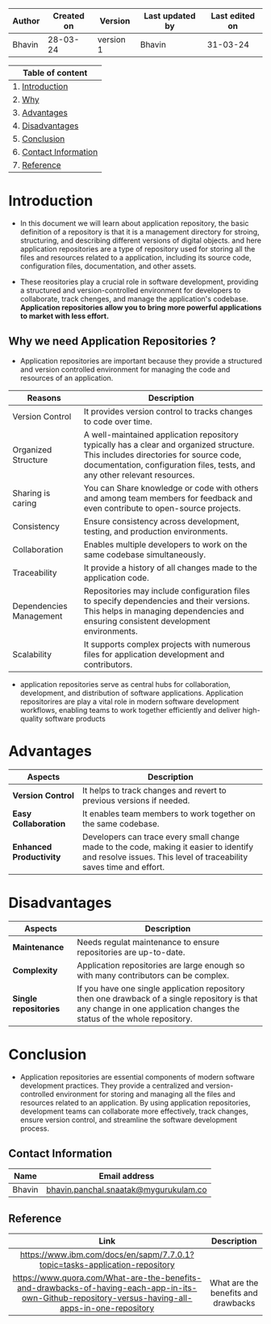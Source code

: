 | Author | Created on | Version | Last updated by | Last edited on |
| ------ | ---------- | ------- | --------------- | -------------- |
| Bhavin    | 28-03-24   | version 1 | Bhavin         | 31-03-24       |

| Table of content|
| --------------- |
| 1. [Introduction](#introduction)
| 2. [Why](#why-we-need-application-repositories-)
| 3. [Advantages](#advantages)
| 4. [Disadvantages](#disadvantages)
| 5. [Conclusion](#conclusion)
| 6. [Contact Information](#contact-information)
| 7. [Reference](#reference)


# Introduction

- In this document we will learn about application repository, the basic definition of a repository is that it is a management directory for stroing, structuring, and describing different versions of digital objects. and here application repositories are a type of repository used for storing all the files and resources related to a application, including its source code, configuration files, documentation, and other assets.

- These reositories play a crucial role in software development, providing a structured and version-controlled environment for developers to collaborate, track chenges, and manage the application's codebase. **Application repositories allow you to bring more powerful applications to market with less effort.**


## Why we need Application Repositories ?
- Application repositories are important because they provide a structured and version controlled environment for managing the code and resources of an application.
  
| Reasons	| Description |
| --------------- | -------------- |
| Version Control |	It provides version control to tracks changes to code over time. |
| Organized Structure | A well-maintained application repository typically has a clear and organized structure. This includes directories for source code, documentation, configuration files, tests, and any other relevant resources. |
| Sharing is caring | You can Share knowledge or code with others and among team members for feedback and even contribute to open-source projects. |
| Consistency | Ensure consistency across development, testing, and production environments. | 
| Collaboration | Enables multiple developers to work on the same codebase simultaneously. |
| Traceability | It provide a history of all changes made to the application code. |
| Dependencies Management | Repositories may include configuration files to specify dependencies and their versions. This helps in managing dependencies and ensuring consistent development environments. |
| Scalability | It supports complex projects with numerous files for application development and contributors. |

- application repositories serve as central hubs for collaboration, development, and distribution of software applications. Application repositorires are play a vital role in modern software development workflows, enabling teams to work together efficiently and deliver high-quality software products

# Advantages
| Aspects                   | Description                                                                                                     |
|---------------------------|-----------------------------------------------------------------------------------------------------------------|
| **Version Control** | It helps to track changes and revert to previous versions if needed. |
| **Easy Collaboration** | It enables team members to work together on the same codebase. |
| **Enhanced Productivity** | Developers can trace every small change made to the code, making it easier to identify and resolve issues. This level of traceability saves time and effort. |

# Disadvantages
| Aspects                   | Description                                                                                                     |
|---------------------------|-----------------------------------------------------------------------------------------------------------------|
| **Maintenance** | Needs regulat maintenance to ensure repositories are up-to-date. |
| **Complexity** | Application repositories are large enough so with many contributors can be complex. |
| **Single repositories** | If you have one single application repository then one drawback of a single repository is that any change in one application changes the status of the whole repository. |

# Conclusion
- Application repositories are essential components of modern software development practices. They provide a centralized and version-controlled environment for storing and managing all the files and resources related to an application. By using application repositories, development teams can collaborate more effectively, track changes, ensure version control, and streamline the software development process.

## Contact Information
|Name	|Email address |
| --------------- | -------------- |
|Bhavin|	[bhavin.panchal.snaatak@mygurukulam.co](https://www.gmail.com/)|

## Reference
|Link	|Description|
| :---------------: | :--------------: |
| https://www.ibm.com/docs/en/sapm/7.7.0.1?topic=tasks-application-repository | | Application repositories |
| https://www.quora.com/What-are-the-benefits-and-drawbacks-of-having-each-app-in-its-own-Github-repository-versus-having-all-apps-in-one-repository | What are the benefits and drawbacks |
